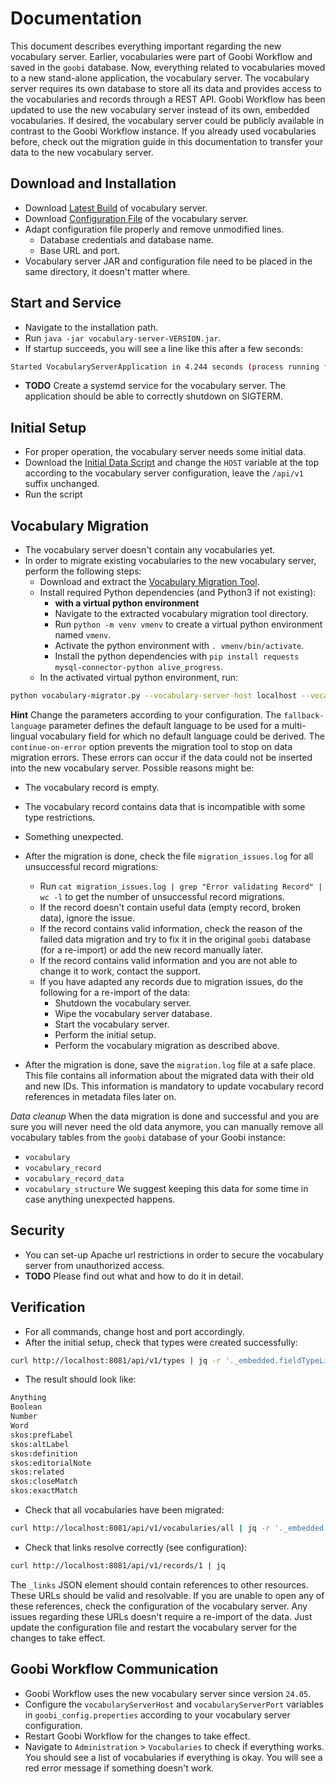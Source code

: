 # Documentation
This document describes everything important regarding the new vocabulary server. Earlier, vocabularies were part of Goobi Workflow and saved in the `goobi` database. Now, everything related to vocabularies moved to a new stand-alone application, the vocabulary server. The vocabulary server requires its own database to store all its data and provides access to the vocabularies and records through a REST API. Goobi Workflow has been updated to use the new vocabulary server instead of its own, embedded vocabularies. If desired, the vocabulary server could be publicly available in contrast to the Goobi Workflow instance. If you already used vocabularies before, check out the migration guide in this documentation to transfer your data to the new vocabulary server.

## Download and Installation
- Download [Latest Build](https://jenkins.intranda.com/job/intranda/job/vocabulary-server/job/develop/lastSuccessfulBuild/artifact/module-core/target/) of vocabulary server.
- Download [Configuration File](https://jenkins.intranda.com/job/intranda/job/vocabulary-server/job/develop/lastSuccessfulBuild/artifact/module-core/src/main/resources/application.properties) of the vocabulary server.
- Adapt configuration file properly and remove unmodified lines.
    - Database credentials and database name.
    - Base URL and port.
- Vocabulary server JAR and configuration file need to be placed in the same directory, it doesn't matter where.

## Start and Service
- Navigate to the installation path.
- Run `java -jar vocabulary-server-VERSION.jar`.
- If startup succeeds, you will see a line like this after a few seconds:
```bash
Started VocabularyServerApplication in 4.244 seconds (process running for 4.581)
```
- **TODO** Create a systemd service for the vocabulary server. The application should be able to correctly shutdown on SIGTERM.

## Initial Setup
- For proper operation, the vocabulary server needs some initial data.
- Download the [Initial Data Script](https://jenkins.intranda.com/job/intranda/job/vocabulary-server/job/develop/lastSuccessfulBuild/artifact/install/default_setup.sh) and change the `HOST` variable at the top according to the vocabulary server configuration, leave the `/api/v1` suffix unchanged.
- Run the script

## Vocabulary Migration
- The vocabulary server doesn't contain any vocabularies yet.
- In order to migrate existing vocabularies to the new vocabulary server, perform the following steps:
    - Download and extract the [Vocabulary Migration Tool](https://jenkins.intranda.com/job/intranda/job/vocabulary-server/job/develop/lastSuccessfulBuild/artifact/migration/*zip*/migration.zip).
    - Install required Python dependencies (and Python3 if not existing):
        - **with a virtual python environment**
        - Navigate to the extracted vocabulary migration tool directory.
        - Run `python -m venv vmenv` to create a virtual python environment named `vmenv`.
        - Activate the python environment with `. vmenv/bin/activate`.
        - Install the python dependencies with `pip install requests mysql-connector-python alive_progress`.
    - In the activated virtual python environment, run:
```bash
python vocabulary-migrator.py --vocabulary-server-host localhost --vocabulary-server-port 8081 --goobi-database-host localhost --goobi-database-port 3306 --goobi-database-name goobi --goobi-database-user goobi --goobi-database-password goobi --continue-on-error --fallback-language eng
```
**Hint** Change the parameters according to your configuration. The `fallback-language` parameter defines the default language to be used for a multi-lingual vocabulary field for which no default language could be derived. The `continue-on-error` option prevents the migration tool to stop on data migration errors. These errors can occur if the data could not be inserted into the new vocabulary server. Possible reasons might be:
- The vocabulary record is empty.
- The vocabulary record contains data that is incompatible with some type restrictions.
- Something unexpected.

- After the migration is done, check the file `migration_issues.log` for all unsuccessful record migrations:
    - Run `cat migration_issues.log | grep "Error validating Record" | wc -l` to get the number of unsuccessful record migrations.
    - If the record doesn't contain useful data (empty record, broken data), ignore the issue.
    - If the record contains valid information, check the reason of the failed data migration and try to fix it in the original `goobi` database (for a re-import) or add the new record manually later.
    - If the record contains valid information and you are not able to change it to work, contact the support.
    - If you have adapted any records due to migration issues, do the following for a re-import of the data:
        - Shutdown the vocabulary server.
        - Wipe the vocabulary server database.
        - Start the vocabulary server.
        - Perform the initial setup.
        - Perform the vocabulary migration as described above.
- After the migration is done, save the `migration.log` file at a safe place. This file contains all information about the migrated data with their old and new IDs. This information is mandatory to update vocabulary record references in metadata files later on.

*Data cleanup* When the data migration is done and successful and you are sure you will never need the old data anymore, you can manually remove all vocabulary tables from the `goobi` database of your Goobi instance:
- `vocabulary`
- `vocabulary_record`
- `vocabulary_record_data`
- `vocabulary_structure`
  We suggest keeping this data for some time in case anything unexpected happens.

## Security
- You can set-up Apache url restrictions in order to secure the vocabulary server from unauthorized access.
- **TODO** Please find out what and how to do it in detail.

## Verification
- For all commands, change host and port accordingly.
- After the initial setup, check that types were created successfully:
```bash
curl http://localhost:8081/api/v1/types | jq -r '._embedded.fieldTypeList[] .name'
```
- The result should look like:
```bash
Anything
Boolean
Number
Word
skos:prefLabel
skos:altLabel
skos:definition
skos:editorialNote
skos:related
skos:closeMatch
skos:exactMatch
```

- Check that all vocabularies have been migrated:
```bash
curl http://localhost:8081/api/v1/vocabularies/all | jq -r '._embedded.vocabularyList[] .name'                
```

- Check that links resolve correctly (see configuration):
```bash
curl http://localhost:8081/api/v1/records/1 | jq
```
The `_links` JSON element should contain references to other resources. These URLs should be valid and resolvable. If you are unable to open any of these references, check the configuration of the vocabulary server. Any issues regarding these URLs doesn't require a re-import of the data. Just update the configuration file and restart the vocabulary server for the changes to take effect.

## Goobi Workflow Communication
- Goobi Workflow uses the new vocabulary server since version `24.05`.
- Configure the `vocabularyServerHost` and `vocabularyServerPort` variables in `goobi_config.properties` according to your vocabulary server configuration.
- Restart Goobi Workflow for the changes to take effect.
- Navigate to `Administration` > `Vocabularies` to check if everything works. You should see a list of vocabularies if everything is okay. You will see a red error message if something doesn't work.